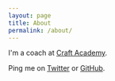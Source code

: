 ```yaml
---
layout: page
title: About
permalink: /about/
---
```


I'm a coach at [Craft Academy](https://craftacademy.se/).

Ping me on [Twitter](https://twitter.com/maxarvid) or [GitHub](https://github.com/maxarvid).